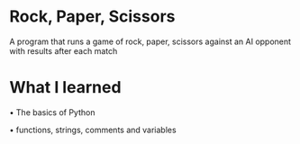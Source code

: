 # Rock, Paper, Scissors

A program that runs a game of rock, paper, scissors against an AI opponent with results after each match

# What I learned

• The basics of Python

• functions, strings, comments and variables
